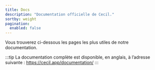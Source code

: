 ```yaml
---
title: Docs
description: "Documentation officielle de Cecil."
sortby: weight
pagination:
  enabled: false
---
```

Vous trouverez ci-dessous les pages les plus utiles de notre documentation.

:::tip
La documentation complète est disponible, en anglais, à l’adresse suivante : <https://cecil.app/documentation/>
:::
